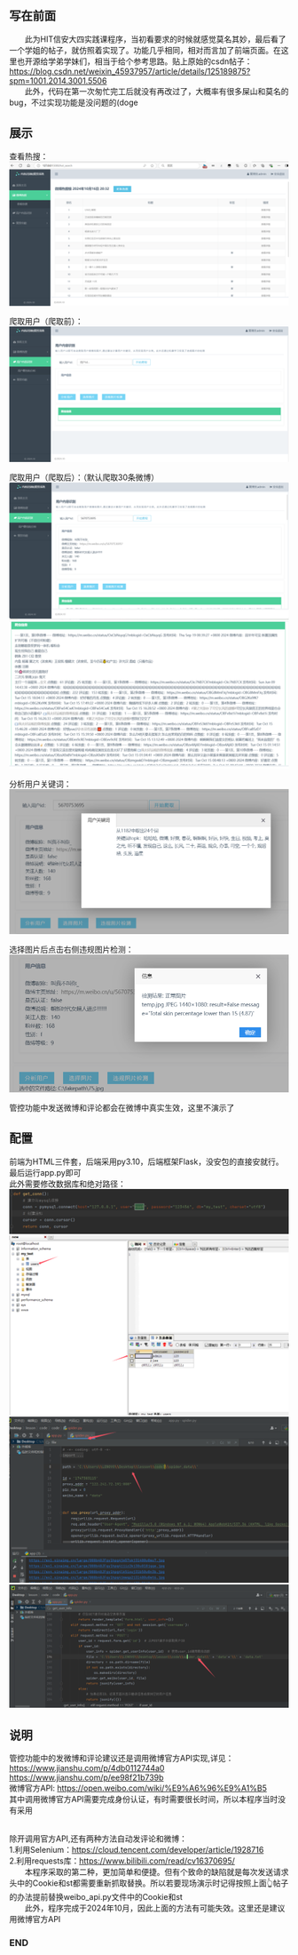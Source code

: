 ## 写在前面
&emsp;&emsp;此为HIT信安大四实践课程序，当初看要求的时候就感觉莫名其妙，最后看了一个学姐的帖子，就仿照着实现了。功能几乎相同，相对而言加了前端页面。在这里也开源给学弟学妹们，相当于给个参考思路。贴上原始的csdn帖子：https://blog.csdn.net/weixin_45937957/article/details/125189875?spm=1001.2014.3001.5506
<br>&emsp;&emsp;此外，代码在第一次匆忙完工后就没有再改过了，大概率有很多屎山和莫名的bug，不过实现功能是没问题的(doge

## 展示
查看热搜：
![alt text](./code/img/image.png)

爬取用户（爬取前）：
![alt text](./code/img/image-1.png)

爬取用户（爬取后）：（默认爬取30条微博）
![alt text](./code/img/3.png)
![alt text](./code/img/4.png)

分析用户关键词：
![alt text](./code/img/5.png)

选择图片后点击右侧违规图片检测：
![alt text](./code/img/6.png)

管控功能中发送微博和评论都会在微博中真实生效，这里不演示了

## 配置
前端为HTML三件套，后端采用py3.10，后端框架Flask，没安包的直接安就行。最后运行app.py即可
<br>此外需要修改数据库和绝对路径：
![alt text](./code/img/7.png)
![alt text](./code/img/8.png)
![alt text](./code/img/9.png)
![alt text](./code/img/10.png)

## 说明
管控功能中的发微博和评论建议还是调用微博官方API实现,详见：
https://www.jianshu.com/p/4db0112744a0
https://www.jianshu.com/p/ee98f21b739b
<br>微博官方API:
https://open.weibo.com/wiki/%E9%A6%96%E9%A1%B5
<br>其中调用微博官方API需要完成身份认证，有时需要很长时间，所以本程序当时没有采用

<br>除开调用官方API,还有两种方法自动发评论和微博：
<br>1.利用Selenium：https://cloud.tencent.com/developer/article/1928716
<br>2.利用requests库：https://www.bilibili.com/read/cv16370695/
<br>&emsp;&emsp;本程序采取的第二种，更加简单和便捷。但有个致命的缺陷就是每次发送请求头中的Cookie和st都需要重新抓取替换。所以若要现场演示时记得按照上面👆帖子的办法提前替换weibo_api.py文件中的Cookie和st
<br>&emsp;&emsp;此外，程序完成于2024年10月，因此上面的方法有可能失效。这里还是建议用微博官方API

### END